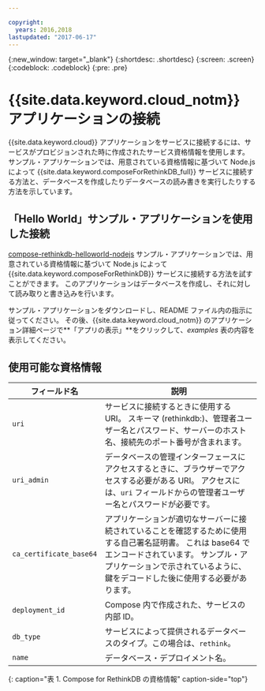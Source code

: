 ```yaml
---

copyright:
  years: 2016,2018
lastupdated: "2017-06-17"
---
```


{:new_window: target="_blank"}
{:shortdesc: .shortdesc}
{:screen: .screen}
{:codeblock: .codeblock}
{:pre: .pre}

# {{site.data.keyword.cloud_notm}} アプリケーションの接続

{{site.data.keyword.cloud}} アプリケーションをサービスに接続するには、サービスがプロビジョンされた時に作成されたサービス資格情報を使用します。 サンプル・アプリケーションでは、用意されている資格情報に基づいて Node.js によって {{site.data.keyword.composeForRethinkDB_full}} サービスに接続する方法と、データベースを作成したりデータベースの読み書きを実行したりする方法を示しています。

## 「Hello World」サンプル・アプリケーションを使用した接続

[compose-rethinkdb-helloworld-nodejs](https://github.com/IBM-Bluemix/compose-rethinkdb-helloworld-nodejs) サンプル・アプリケーションでは、用意されている資格情報に基づいて Node.js によって {{site.data.keyword.composeForRethinkDB}} サービスに接続する方法を試すことができます。 このアプリケーションはデータベースを作成し、それに対して読み取りと書き込みを行います。

サンプル・アプリケーションをダウンロードし、README ファイル内の指示に従ってください。 その後、{{site.data.keyword.cloud_notm}} のアプリケーション詳細ページで**「アプリの表示」**をクリックして、*examples* 表の内容を表示してください。

## 使用可能な資格情報

フィールド名|説明
----------|-----------
`uri`|サービスに接続するときに使用する URI。 スキーマ (rethinkdb:)、管理者ユーザー名とパスワード、サーバーのホスト名、接続先のポート番号が含まれます。
`uri_admin`|データベースの管理インターフェースにアクセスするときに、ブラウザーでアクセスする必要がある URI。 アクセスには、`uri` フィールドからの管理者ユーザー名とパスワードが必要です。
`ca_certificate_base64`|アプリケーションが適切なサーバーに接続されていることを確認するために使用する自己署名証明書。 これは base64 でエンコードされています。 サンプル・アプリケーションで示されているように、鍵をデコードした後に使用する必要があります。
`deployment_id`|Compose 内で作成された、サービスの内部 ID。
`db_type`|サービスによって提供されるデータベースのタイプ。この場合は、`rethink`。
`name`|データベース・デプロイメント名。
{: caption="表 1. Compose for RethinkDB の資格情報" caption-side="top"}
